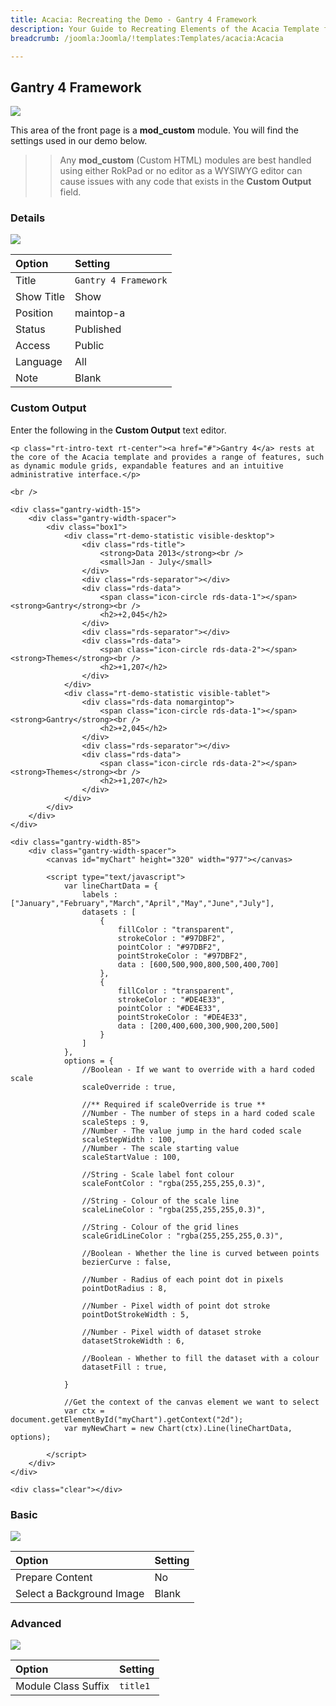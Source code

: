 ```yaml
---
title: Acacia: Recreating the Demo - Gantry 4 Framework
description: Your Guide to Recreating Elements of the Acacia Template for Joomla
breadcrumb: /joomla:Joomla/!templates:Templates/acacia:Acacia

---
```


Gantry 4 Framework
-----

![][demo]

This area of the front page is a **mod_custom** module. You will find the settings used in our demo below.

>> Any **mod_custom** (Custom HTML) modules are best handled using either RokPad or no editor as a WYSIWYG editor can cause issues with any code that exists in the **Custom Output** field.

### Details
![][demo2]

| Option     | Setting              |  
| :--------- | :------------------- |  
| Title      | `Gantry 4 Framework` |  
| Show Title | Show                 |  
| Position   | maintop-a            |  
| Status     | Published            |  
| Access     | Public               |  
| Language   | All                  |  
| Note       | Blank                |  

### Custom Output
Enter the following in the **Custom Output** text editor.

~~~
<p class="rt-intro-text rt-center"><a href="#">Gantry 4</a> rests at the core of the Acacia template and provides a range of features, such as dynamic module grids, expandable features and an intuitive administrative interface.</p>

<br />

<div class="gantry-width-15">
	<div class="gantry-width-spacer">
		<div class="box1">
			<div class="rt-demo-statistic visible-desktop">
				<div class="rds-title">
					<strong>Data 2013</strong><br />
					<small>Jan - July</small>					
				</div>
				<div class="rds-separator"></div>
				<div class="rds-data">
					<span class="icon-circle rds-data-1"></span> <strong>Gantry</strong><br />
					<h2>+2,045</h2>
				</div>
				<div class="rds-separator"></div>
				<div class="rds-data">
					<span class="icon-circle rds-data-2"></span> <strong>Themes</strong><br />
					<h2>+1,207</h2>
				</div>				
			</div>
			<div class="rt-demo-statistic visible-tablet">
				<div class="rds-data nomargintop">
					<span class="icon-circle rds-data-1"></span> <strong>Gantry</strong><br />
					<h2>+2,045</h2>
				</div>
				<div class="rds-separator"></div>
				<div class="rds-data">
					<span class="icon-circle rds-data-2"></span> <strong>Themes</strong><br />
					<h2>+1,207</h2>
				</div>				
			</div>			
		</div>
	</div>
</div>

<div class="gantry-width-85">
	<div class="gantry-width-spacer">
		<canvas id="myChart" height="320" width="977"></canvas>

		<script type="text/javascript">
			var lineChartData = {
				labels : ["January","February","March","April","May","June","July"],
				datasets : [
					{
						fillColor : "transparent",
						strokeColor : "#97DBF2",
						pointColor : "#97DBF2",
						pointStrokeColor : "#97DBF2",
						data : [600,500,900,800,500,400,700]
					},
					{
						fillColor : "transparent",
						strokeColor : "#DE4E33",
						pointColor : "#DE4E33",
						pointStrokeColor : "#DE4E33",
						data : [200,400,600,300,900,200,500]
					}
				]
			},
			options = {
				//Boolean - If we want to override with a hard coded scale
				scaleOverride : true,
				
				//** Required if scaleOverride is true **
				//Number - The number of steps in a hard coded scale
				scaleSteps : 9,
				//Number - The value jump in the hard coded scale
				scaleStepWidth : 100,
				//Number - The scale starting value
				scaleStartValue : 100,

				//String - Scale label font colour	
				scaleFontColor : "rgba(255,255,255,0.3)",

				//String - Colour of the scale line
				scaleLineColor : "rgba(255,255,255,0.3)",

				//String - Colour of the grid lines
				scaleGridLineColor : "rgba(255,255,255,0.3)",	

				//Boolean - Whether the line is curved between points
				bezierCurve : false,	

				//Number - Radius of each point dot in pixels
				pointDotRadius : 8,

				//Number - Pixel width of point dot stroke
				pointDotStrokeWidth : 5,
				
				//Number - Pixel width of dataset stroke
				datasetStrokeWidth : 6,
				
				//Boolean - Whether to fill the dataset with a colour
				datasetFill : true,

			}

			//Get the context of the canvas element we want to select
			var ctx = document.getElementById("myChart").getContext("2d");
			var myNewChart = new Chart(ctx).Line(lineChartData, options);

		</script>
	</div>
</div>

<div class="clear"></div>

~~~

### Basic
![][demo3]

| Option                    | Setting |  
| :------------------------ | :------ |  
| Prepare Content           | No      |  
| Select a Background Image | Blank   |

### Advanced
![][demo4]

| Option              | Setting  |  
| :------------------ | :------- |  
| Module Class Suffix | `title1` |  

[demo]: assets/demo_10.jpg
[demo2]: assets/gantry_1.jpeg
[demo3]: assets/gantry_2.jpeg
[demo4]: assets/gantry_3.jpeg